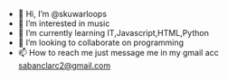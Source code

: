 - 👋 Hi, I’m @skuwarloops
- 👀 I’m interested in music
- 🌱 I’m currently learning IT,Javascript,HTML,Python
- 💞️ I’m looking to collaborate on programming
- 📫 How to reach me just message me in my gmail acc sabanclarc2@gmail.com

<!---
skuwarloops/skuwarloops is a ✨ special ✨ repository because its `README.md` (this file) appears on your GitHub profile.
You can click the Preview link to take a look at your changes.
--->
